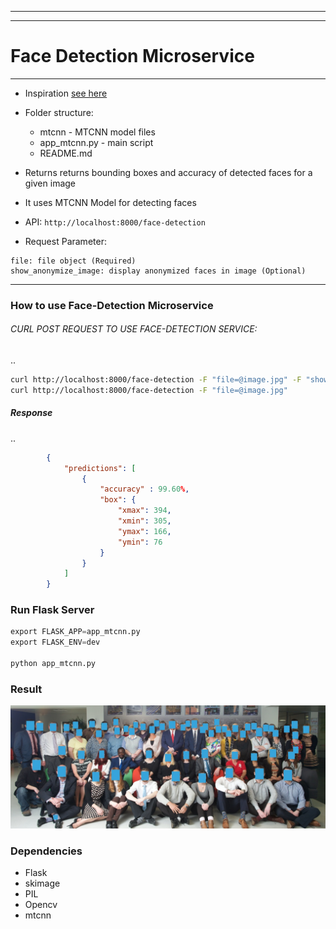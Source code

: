 
______________________________________________________________________________________
______________________________________________________________________________________

# Face Detection Microservice
______________________________________________________________________________________
* Inspiration
[see here](https://medium.com/@neerajshukla1911/create-face-detection-rest-api-in-1-minute-ff38b9c77bc1)

* Folder structure: 
   - mtcnn - MTCNN model files
   - app_mtcnn.py - main script
   - README.md
* Returns returns bounding boxes and accuracy of detected faces for a given image 
* It uses MTCNN Model for detecting faces
* API:  ```http://localhost:8000/face-detection```
* Request Parameter:
```
file: file object (Required)
show_anonymize_image: display anonymized faces in image (Optional)
```
______________________________________________________________________________
### How to use Face-Detection Microservice
###### CURL POST REQUEST TO USE FACE-DETECTION SERVICE:
..

```bash
curl http://localhost:8000/face-detection -F "file=@image.jpg" -F "show_anonymize_image=True" 
curl http://localhost:8000/face-detection -F "file=@image.jpg"
```
##### Response
..

```json
        {
            "predictions": [
                {   
                    "accuracy" : 99.60%,
                    "box": {
                        "xmax": 394,
                        "xmin": 305,
                        "ymax": 166,
                        "ymin": 76
                    }
                }
            ]
        } 
```

### Run Flask Server

```python
export FLASK_APP=app_mtcnn.py
export FLASK_ENV=dev

python app_mtcnn.py
```

### Result

![picture](output.jpg)

### Dependencies 

* Flask
* skimage
* PIL
* Opencv
* mtcnn




